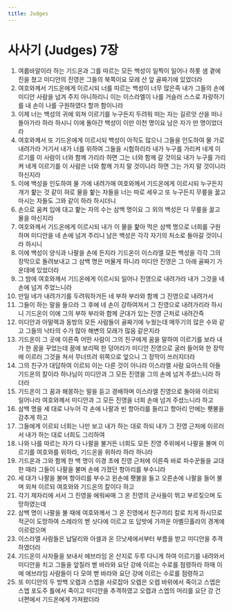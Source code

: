 ```yaml
---
title: Judges
---
```


# 사사기 (Judges) 7장
1. 여룹바알이라 하는 기드온과 그를 따르는 모든 백성이 일찍이 일어나 하롯 샘 곁에 진을 쳤고 미디안의 진영은 그들의 북쪽이요 모레 산 앞 골짜기에 있었더라
1. 여호와께서 기드온에게 이르시되 너를 따르는 백성이 너무 많은즉 내가 그들의 손에 미디안 사람을 넘겨 주지 아니하리니 이는 이스라엘이 나를 거슬러 스스로 자랑하기를 내 손이 나를 구원하였다 할까 함이니라
1. 이제 너는 백성의 귀에 외쳐 이르기를 누구든지 두려워 떠는 자는 길르앗 산을 떠나 돌아가라 하라 하시니 이에 돌아간 백성이 이만 이천 명이요 남은 자가 만 명이었더라
1. 여호와께서 또 기드온에게 이르시되 백성이 아직도 많으니 그들을 인도하여 물 가로 내려가라 거기서 내가 너를 위하여 그들을 시험하리라 내가 누구를 가리켜 네게 이르기를 이 사람이 너와 함께 가리라 하면 그는 너와 함께 갈 것이요 내가 누구를 가리켜 네게 이르기를 이 사람은 너와 함께 가지 말 것이니라 하면 그는 가지 말 것이니라 하신지라
1. 이에 백성을 인도하여 물 가에 내려가매 여호와께서 기드온에게 이르시되 누구든지 개가 핥는 것 같이 혀로 물을 핥는 자들을 너는 따로 세우고 또 누구든지 무릎을 꿇고 마시는 자들도 그와 같이 하라 하시더니
1. 손으로 움켜 입에 대고 핥는 자의 수는 삼백 명이요 그 외의 백성은 다 무릎을 꿇고 물을 마신지라
1. 여호와께서 기드온에게 이르시되 내가 이 물을 핥아 먹은 삼백 명으로 너희를 구원하며 미디안을 네 손에 넘겨 주리니 남은 백성은 각각 자기의 처소로 돌아갈 것이니라 하시니
1. 이에 백성이 양식과 나팔을 손에 든지라 기드온이 이스라엘 모든 백성을 각각 그의 장막으로 돌려보내고 그 삼백 명은 머물게 하니라 미디안 진영은 그 아래 골짜기 가운데에 있었더라
1. 그 밤에 여호와께서 기드온에게 이르시되 일어나 진영으로 내려가라 내가 그것을 네 손에 넘겨 주었느니라
1. 만일 네가 내려가기를 두려워하거든 네 부하 부라와 함께 그 진영으로 내려가서
1. 그들이 하는 말을 들으라 그 후에 네 손이 강하여져서 그 진영으로 내려가리라 하시니 기드온이 이에 그의 부하 부라와 함께 군대가 있는 진영 근처로 내려간즉
1. 미디안과 아말렉과 동방의 모든 사람들이 골짜기에 누웠는데 메뚜기의 많은 수와 같고 그들의 낙타의 수가 많아 해변의 모래가 많음 같은지라
1. 기드온이 그 곳에 이른즉 어떤 사람이 그의 친구에게 꿈을 말하여 이르기를 보라 내가 한 꿈을 꾸었는데 꿈에 보리떡 한 덩어리가 미디안 진영으로 굴러 들어와 한 장막에 이르러 그것을 쳐서 무너뜨려 위쪽으로 엎으니 그 장막이 쓰러지더라
1. 그의 친구가 대답하여 이르되 이는 다른 것이 아니라 이스라엘 사람 요아스의 아들 기드온의 칼이라 하나님이 미디안과 그 모든 진영을 그의 손에 넘겨 주셨느니라 하더라
1. 기드온이 그 꿈과 해몽하는 말을 듣고 경배하며 이스라엘 진영으로 돌아와 이르되 일어나라 여호와께서 미디안과 그 모든 진영을 너희 손에 넘겨 주셨느니라 하고
1. 삼백 명을 세 대로 나누어 각 손에 나팔과 빈 항아리를 들리고 항아리 안에는 횃불을 감추게 하고
1. 그들에게 이르되 너희는 나만 보고 내가 하는 대로 하되 내가 그 진영 근처에 이르러서 내가 하는 대로 너희도 그리하여
1. 나와 나를 따르는 자가 다 나팔을 불거든 너희도 모든 진영 주위에서 나팔을 불며 이르기를 여호와를 위하라, 기드온을 위하라 하라 하니라
1. 기드온과 그와 함께 한 백 명이 이경 초에 진영 근처에 이른즉 바로 파수꾼들을 교대한 때라 그들이 나팔을 불며 손에 가졌던 항아리를 부수니라
1. 세 대가 나팔을 불며 항아리를 부수고 왼손에 횃불을 들고 오른손에 나팔을 들어 불며 외쳐 이르되 여호와와 기드온의 칼이다 하고
1. 각기 제자리에 서서 그 진영을 에워싸매 그 온 진영의 군사들이 뛰고 부르짖으며 도망하였는데
1. 삼백 명이 나팔을 불 때에 여호와께서 그 온 진영에서 친구끼리 칼로 치게 하시므로 적군이 도망하여 스레라의 벧 싯다에 이르고 또 답밧에 가까운 아벨므홀라의 경계에 이르렀으며
1. 이스라엘 사람들은 납달리와 아셀과 온 므낫세에서부터 부름을 받고 미디안을 추격하였더라
1. 기드온이 사자들을 보내서 에브라임 온 산지로 두루 다니게 하여 이르기를 내려와서 미디안을 치고 그들을 앞질러 벧 바라와 요단 강에 이르는 수로를 점령하라 하매 이에 에브라임 사람들이 다 모여 벧 바라와 요단 강에 이르는 수로를 점령하고
1. 또 미디안의 두 방백 오렙과 스엡을 사로잡아 오렙은 오렙 바위에서 죽이고 스엡은 스엡 포도주 틀에서 죽이고 미디안을 추격하였고 오렙과 스엡의 머리를 요단 강 건너편에서 기드온에게 가져왔더라